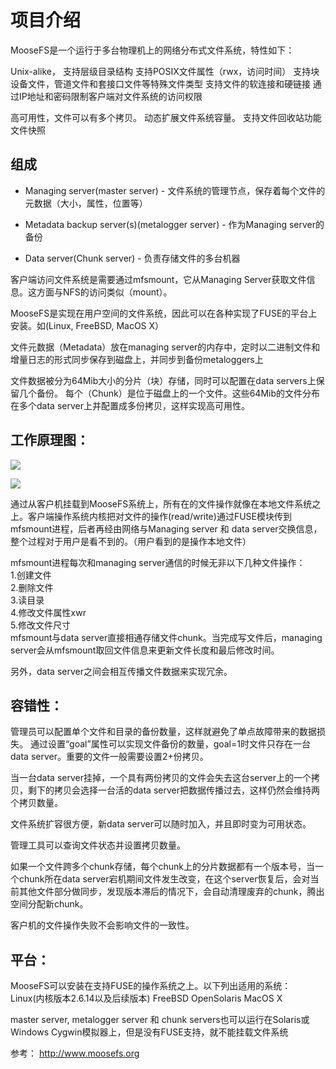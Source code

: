 # 项目介绍 #

MooseFS是一个运行于多台物理机上的网络分布式文件系统，特性如下：

Unix-alike，
	支持层级目录结构
	支持POSIX文件属性（rwx，访问时间）
	支持块设备文件，管道文件和套接口文件等特殊文件类型
	支持文件的软连接和硬链接
	通过IP地址和密码限制客户端对文件系统的访问权限

高可用性，文件可以有多个拷贝。
动态扩展文件系统容量。
支持文件回收站功能
文件快照

## 组成  


- Managing server(master server) - 文件系统的管理节点，保存着每个文件的元数据（大小，属性，位置等）



- Metadata backup server(s)(metalogger server) - 作为Managing server的备份


- Data server(Chunk server) - 负责存储文件的多台机器

客户端访问文件系统是需要通过mfsmount，它从Managing Server获取文件信息。这方面与NFS的访问类似（mount）。

MooseFS是实现在用户空间的文件系统，因此可以在各种实现了FUSE的平台上安装。如(Linux, FreeBSD, MacOS X）


文件元数据（Metadata）放在managing server的内存中，定时以二进制文件和增量日志的形式同步保存到磁盘上，并同步到备份metaloggers上
 

文件数据被分为64Mib大小的分片（块）存储，同时可以配置在data servers上保留几个备份。
每个（Chunk）是位于磁盘上的一个文件。这些64Mib的文件分布在多个data server上并配置成多份拷贝，这样实现高可用性。

## 工作原理图： ##
![](http://www.moosefs.org/tl_files/mfs_folder/read862.png)

![](http://www.moosefs.org/tl_files/mfs_folder/write862.png)

通过从客户机挂载到MooseFS系统上，所有在的文件操作就像在本地文件系统之上。客户端操作系统内核把对文件的操作(read/write)通过FUSE模块传到mfsmount进程，后者再经由网络与Managing server 和 data server交换信息，整个过程对于用户是看不到的。（用户看到的是操作本地文件） 


mfsmount进程每次和managing server通信的时候无非以下几种文件操作：  
1.创建文件  
2.删除文件  
3.读目录  
4.修改文件属性xwr  
5.修改文件尺寸  
mfsmount与data server直接相通存储文件chunk。当完成写文件后，managing server会从mfsmount取回文件信息来更新文件长度和最后修改时间。 

另外，data server之间会相互传播文件数据来实现冗余。
 
## 容错性： ##
管理员可以配置单个文件和目录的备份数量，这样就避免了单点故障带来的数据损失。
通过设置“goal”属性可以实现文件备份的数量，goal=1时文件只存在一台data server。重要的文件一般需要设置2+份拷贝。

当一台data server挂掉，一个具有两份拷贝的文件会失去这台server上的一个拷贝，剩下的拷贝会选择一台活的data server把数据传播过去，这样仍然会维持两个拷贝数量。


文件系统扩容很方便，新data server可以随时加入，并且即时变为可用状态。


管理工具可以查询文件状态并设置拷贝数量。


如果一个文件跨多个chunk存储，每个chunk上的分片数据都有一个版本号，当一个chunk所在data server宕机期间文件发生改变，在这个server恢复后，会对当前其他文件部分做同步，发现版本滞后的情况下，会自动清理废弃的chunk，腾出空间分配新chunk。


客户机的文件操作失败不会影响文件的一致性。

 
## 平台： ##
MooseFS可以安装在支持FUSE的操作系统之上。以下列出适用的系统：
Linux(内核版本2.6.14以及后续版本)
FreeBSD
OpenSolaris
MacOS X


master server, metalogger server 和 chunk servers也可以运行在Solaris或Windows Cygwin模拟器上，但是没有FUSE支持，就不能挂载文件系统

参考：
http://www.moosefs.org

